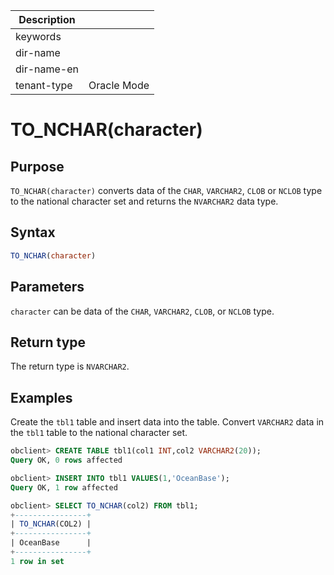 | Description   |                 |
|---------------|-----------------|
| keywords      |                 |
| dir-name      |                 |
| dir-name-en   |                 |
| tenant-type   | Oracle Mode     |

# TO_NCHAR(character)

## Purpose

`TO_NCHAR(character)` converts data of the `CHAR`, `VARCHAR2`, `CLOB` or `NCLOB` type to the national character set and returns the `NVARCHAR2` data type.

## Syntax

```sql
TO_NCHAR(character)
```

## Parameters

`character` can be data of the `CHAR`, `VARCHAR2`, `CLOB`, or `NCLOB` type.

## Return type

The return type is `NVARCHAR2`.

## Examples

Create the `tbl1` table and insert data into the table. Convert `VARCHAR2` data in the `tbl1` table to the national character set.

```sql
obclient> CREATE TABLE tbl1(col1 INT,col2 VARCHAR2(20));
Query OK, 0 rows affected

obclient> INSERT INTO tbl1 VALUES(1,'OceanBase');
Query OK, 1 row affected

obclient> SELECT TO_NCHAR(col2) FROM tbl1;
+----------------+
| TO_NCHAR(COL2) |
+----------------+
| OceanBase      |
+----------------+
1 row in set
```
